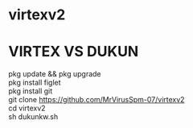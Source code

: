 # virtexv2
# VIRTEX VS DUKUN

pkg update && pkg upgrade                    
pkg install figlet                    
pkg install git                    
git clone https://github.com/MrVirusSpm-07/virtexv2   
cd virtexv2                    
sh dukunkw.sh                    
